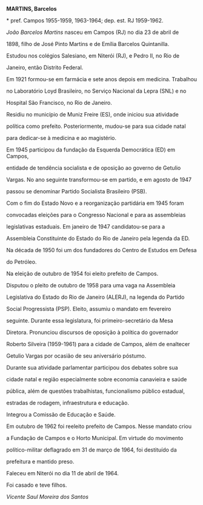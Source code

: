 **MARTINS, Barcelos**



\* pref. Campos 1955-1959, 1963-1964; dep. est. RJ 1959-1962.



*João Barcelos Martins* nasceu em Campos (RJ) no dia 23 de abril de

1898, filho de José Pinto Martins e de Emília Barcelos Quintanilla.



Estudou nos colégios Salesiano, em Niterói (RJ), e Pedro II, no Rio de

Janeiro, então Distrito Federal.



Em 1921 formou-se em farmácia e sete anos depois em medicina. Trabalhou

no Laboratório Loyd Brasileiro, no Serviço Nacional da Lepra (SNL) e no

Hospital São Francisco, no Rio de Janeiro.



Residiu no município de Muniz Freire (ES), onde iniciou sua atividade

política como prefeito. Posteriormente, mudou-se para sua cidade natal

para dedicar-se à medicina e ao magistério.



Em 1945 participou da fundação da Esquerda Democrática (ED) em Campos,

entidade de tendência socialista e de oposição ao governo de Getulio

Vargas. No ano seguinte transformou-se em partido, e em agosto de 1947

passou se denominar Partido Socialista Brasileiro (PSB).



Com o fim do Estado Novo e a reorganização partidária em 1945 foram

convocadas eleições para o Congresso Nacional e para as assembleias

legislativas estaduais. Em janeiro de 1947 candidatou-se para a

Assembleia Constituinte do Estado do Rio de Janeiro pela legenda da ED.



Na década de 1950 foi um dos fundadores do Centro de Estudos em Defesa

do Petróleo.



Na eleição de outubro de 1954 foi eleito prefeito de Campos.



Disputou o pleito de outubro de 1958 para uma vaga na Assembleia

Legislativa do Estado do Rio de Janeiro (ALERJ), na legenda do Partido

Social Progressista (PSP). Eleito, assumiu o mandato em fevereiro

seguinte. Durante essa legislatura, foi primeiro-secretário da Mesa

Diretora. Pronunciou discursos de oposição à política do governador

Roberto Silveira (1959-1961) para a cidade de Campos, além de enaltecer

Getulio Vargas por ocasião de seu aniversário póstumo.



Durante sua atividade parlamentar participou dos debates sobre sua

cidade natal e região especialmente sobre economia canavieira e saúde

pública, além de questões trabalhistas, funcionalismo público estadual,

estradas de rodagem, infraestrutura e educação.



Integrou a Comissão de Educação e Saúde.



Em outubro de 1962 foi reeleito prefeito de Campos. Nesse mandato criou

a Fundação de Campos e o Horto Municipal. Em virtude do movimento

político-militar deflagrado em 31 de março de 1964, foi destituído da

prefeitura e mantido preso.



Faleceu em Niterói no dia 11 de abril de 1964.



Foi casado e teve filhos.



*Vicente Saul Moreira dos Santos*



